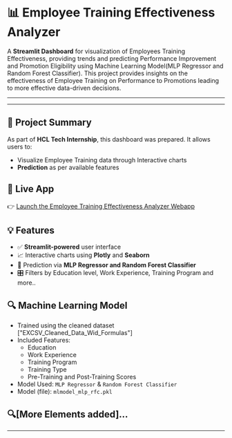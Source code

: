 # 📊 Employee Training Effectiveness Analyzer

A **Streamlit Dashboard** for visualization of Employees Training Effectiveness, providing trends and predicting Performance Improvement and Promotion Eligibility using Machine Learning Model(MLP Regressor and Random Forest Classifier). 
This project provides insights on the effectiveness of Employee Training on Performance to Promotions leading to more effective data-driven decisions.

---
---

## 📌 Project Summary

As  part of **HCL Tech Internship**, this dashboard was prepared. It allows users to:

- Visualize Employee Training data through Interactive charts
- **Prediction** as per available features


## 🚀 Live App

👉 [Launch the Employee Training Effectiveness Analyzer Webapp](https://employetea.streamlit.app/)


## 💡 Features

- ✅ **Streamlit-powered** user interface
- 📈 Interactive charts using **Plotly** and **Seaborn**
- 🤖 Prediction via **MLP Regressor and Random Forest Classifier**
- 🎛️ Filters by Education level, Work Experience, Training Program and more..


## 🔍 Machine Learning Model

- Trained using the cleaned dataset ["EXCSV_Cleaned_Data_Wid_Formulas"]
- Included Features:
  - Education
  - Work Experience
  - Training Program
  - Training Type
  - Pre-Training and Post-Training Scores
- Model Used: `MLP Regressor` & `Random Forest Classifier`
- Model (file): `mlmodel_mlp_rfc.pkl`

🔍[More Elements added]...
---
---
